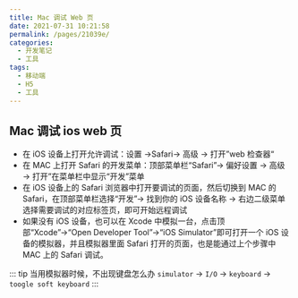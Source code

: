 ```yaml
---
title: Mac 调试 Web 页
date: 2021-07-31 10:21:58
permalink: /pages/21039e/
categories:
  - 开发笔记
  - 工具
tags:
  - 移动端
  - H5
  - 工具
---
```


## Mac 调试 ios web 页

- 在 iOS 设备上打开允许调试：设置 →Safari→ 高级 → 打开”web 检查器“
- 在 MAC 上打开 Safari 的开发菜单：顶部菜单栏“Safari”→ 偏好设置 → 高级 → 打开”在菜单栏中显示“开发”菜单
- 在 iOS 设备上的 Safari 浏览器中打开要调试的页面，然后切换到 MAC 的 Safari，在顶部菜单栏选择“开发”→ 找到你的 iOS 设备名称 → 右边二级菜单选择需要调试的对应标签页，即可开始远程调试
- 如果没有 iOS 设备，也可以在 Xcode 中模拟一台，点击顶部“Xcode”→“Open Developer Tool”→“iOS Simulator”即可打开一个 iOS 设备的模拟器，并且模拟器里面 Safari 打开的页面，也是能通过上个步骤中 MAC 上的 Safari 调试。

<!-- more -->
::: tip
当用模拟器时候，不出现键盘怎么办
`simulator` → `I/O` → `keyboard` → `toogle soft keyboard`
:::
